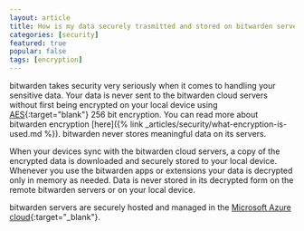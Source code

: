 ```yaml
---
layout: article
title: How is my data securely trasmitted and stored on bitwarden servers?
categories: [security]
featured: true
popular: false
tags: [encryption]
---
```


bitwarden takes security very seriously when it comes to handling your sensitive data. Your data is never sent to the bitwarden cloud servers without first being encrypted on your local device using [AES](https://en.wikipedia.org/wiki/Advanced_Encryption_Standard){:target="blank"} 256 bit encryption. You can read more about bitwarden encryption [here]({% link _articles/security/what-encryption-is-used.md %}). bitwarden never stores meaningful data on its servers.

When your devices sync with the bitwarden cloud servers, a copy of the encrypted data is downloaded and securely stored to your local device. Whenever you use the bitwarden apps or extensions your data is decrypted only in memory as needed. Data is never stored in its decrypted form on the remote bitwarden servers or on your local device.

bitwarden servers are securely hosted and managed in the [Microsoft Azure cloud](https://en.wikipedia.org/wiki/Microsoft_Azure){:target="_blank"}.
